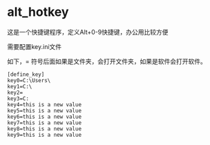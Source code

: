 # alt_hotkey
这是一个快捷键程序，定义Alt+0-9快捷键，办公用比较方便

需要配置key.ini文件

如下，= 符号后面如果是文件夹，会打开文件夹，如果是软件会打开软件。

~~~
[define_key]
key0=C:\Users\ 
key1=C:\
key2=
key3=C:
key4=this is a new value
key5=this is a new value
key6=this is a new value
key7=this is a new value
key8=this is a new value
key9=this is a new value
~~~
